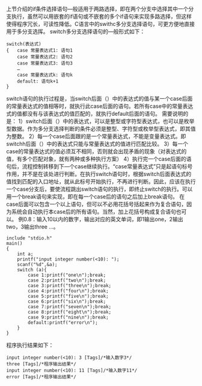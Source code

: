 上节介绍的if条件选择语句—般适用于两路选择，即在两个分支中选择其中一个分支执行，虽然可以用嵌套的if语句或不嵌套的多个if语句来实现多路选择，但这样使得程序冗长，可读性降低。C语言中的swithc多分支选择语句，可更方便地直接用于多分支选挥。
switch多分支选择语句的—般形式如下：
```  
switch(表达式)
{ 	case 常量表达式1: 语句1
	case 常量表达式2: 语句2
	case 常量表达式3: 语句3
	…
	case 常量表达式k: 语句k
	default: 语句k+1
}
```
switch语句的执行过程是，当switch后面（）中的表达式的值与某一个case后面的常量表达式的值相等时，就执行此case后面的语句。若所有case中的常量表达式的值都没有与该表达式的值匹配的，就执行default后面的语句。
需要说明的是：
1）switch后面（）中的表达式，可以是整型或字符型表达式，也可以是枚举型数据。作为多分支选择判断的条件必须是整型、字符型或枚举型表达式，即其值为整数。
2）每一个case后面跟的是一个常量表达式，不能是变量表达式。即switchh后面（）中的表达式只能与常量表达式的值进行匹配比较。
3）每一个case的常量表达式的值必须互不相同，否则就会出现矛盾的现象（对表达式的值，有多个匹配对象，就有两种或多种执行方案）
4）执行完一个case后面的语句后，流程控制转移到下—个case继续执行。“case常量表达式”只是起语句标号作用，并不是在该处进行判断。在执行switch语句时，根据switch后面表达式的值找到匹配的入口地址，就从此标号开始执行，不再进行判断。因此，应该在执行一个case分支后，要使流程跳出switch语句的执行，即终止switch的执行。可以用一个break语句来实现，即在每一个case后的语句之后加上break语句。
在case后面可以包含一个以上语句，但可以不必用花括号括起来作为复合语句，因为系统会自动执行本case后的所有语句。当然，加上花括号构成复合语句也可以。
例0.8：输入10以内的数字，输出对应的英文单词，即1输出one，2输出two，3输出three …。
```  
include "stdio.h"
main()
{
	int a;
	printf("input integer number(<10): ");
	scanf("%d",&a);
	switch (a){
		case 1:printf("one\n");break;
		case 2:printf("two\n");break;
		case 3:printf("three\n");break;
		case 4:printf("four\n");break;
		case 5:printf("five\n");break;
		case 6:printf("six\n");break;
		case 7:printf("seven\n");break;
		case 8:printf("eight\n");break;
		case 9:printf("nine\n");break;
		default:printf("error\n");
	}
}
```
程序执行结果如下：
```  
input integer number(<10): 3 [Tags]/*输入数字3*/
three [Tags]/*程序输出结果*/
input integer number(<10): 11 [Tags]/*输入数字11*/
error [Tags]/*程序输出结果*/
```